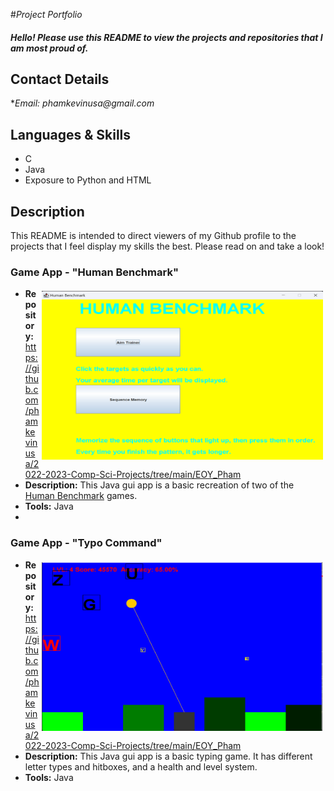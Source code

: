 #_Project Portfolio_

#### _Hello! Please use this README to view the projects and repositories that I am most proud of._

## Contact Details

*_Email: phamkevinusa@gmail.com_

## Languages & Skills
* C
* Java
* Exposure to Python and HTML
  
## Description

This README is intended to direct viewers of my 
Github profile to the projects that I feel 
display my skills the best.  Please read on and 
take a look!

###  Game App - "Human Benchmark"
  <!--* **View Project:**  http://www.insertpage.com-->
  
<img align="right" height="270" width="450px" src="https://github.com/phamkevinusa/2022-2023-Comp-Sci-Projects/blob/main/EOY_Pham/Human%20Benchmark%20main%20screen.png" alt="html" style="vertical-align:top; margin:4px">  
  
  * **Repository:**  https://github.com/phamkevinusa/2022-2023-Comp-Sci-Projects/tree/main/EOY_Pham
  * **Description:**  This Java gui app is a basic recreation of two of the [Human Benchmark](https://humanbenchmark.com/) games.
  * **Tools:**  Java
  * 
###  Game App - "Typo Command"
  <!--* **View Project:**  http://www.insertpage.com-->
  
<img align="right" height="270" width="450px" src="https://github.com/phamkevinusa/2022-2023-Comp-Sci-Projects/blob/main/TypoCommand/Screenshot%202023-08-18%20131044.png" alt="html" style="vertical-align:top; margin:4px">  
  
  * **Repository:**  https://github.com/phamkevinusa/2022-2023-Comp-Sci-Projects/tree/main/EOY_Pham
  * **Description:**  This Java gui app is a basic typing game. It has different letter types and hitboxes, and a health and level system.
  * **Tools:**  Java
